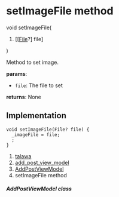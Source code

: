 
<div>

# setImageFile method

</div>


void setImageFile(

1.  [[[File](https://api.flutter.dev/flutter/dart-io/File-class.html)?]
    file]

)



Method to set image.

**params**:

-   `file`: The file to set

**returns**: None



## Implementation

``` language-dart
void setImageFile(File? file) {
  _imageFile = file;
  ;
}
```







1.  [talawa](../../index.html)
2.  [add_post_view_model](../../view_model_after_auth_view_models_add_post_view_models_add_post_view_model/)
3.  [AddPostViewModel](../../view_model_after_auth_view_models_add_post_view_models_add_post_view_model/AddPostViewModel-class.html)
4.  setImageFile method

##### AddPostViewModel class







